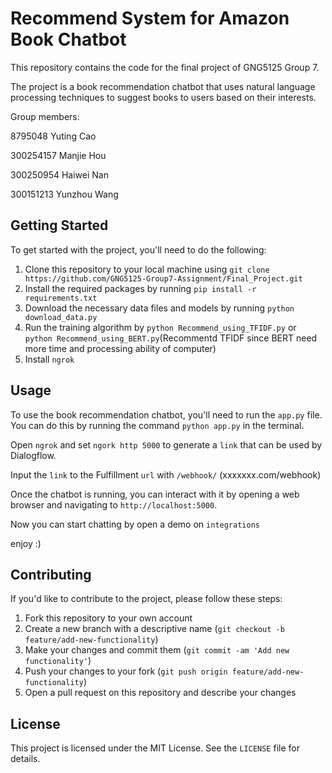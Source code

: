 # Recommend System for Amazon Book Chatbot

This repository contains the code for the final project of GNG5125 Group 7. 

The project is a book recommendation chatbot that uses natural language processing techniques to suggest books to users based on their interests.

Group  members:

8795048 Yuting Cao

300254157 Manjie Hou

300250954 Haiwei Nan

300151213 Yunzhou Wang


## Getting Started

To get started with the project, you'll need to do the following:

1. Clone this repository to your local machine using `git clone https://github.com/GNG5125-Group7-Assignment/Final_Project.git`
2. Install the required packages by running `pip install -r requirements.txt`
3. Download the necessary data files and models by running `python download_data.py`
4. Run the training algorithm by `python Recommend_using_TFIDF.py` or `python Recommend_using_BERT.py`(Recommentd TFIDF since BERT need more time and processing ability of computer)
5. Install `ngrok`


## Usage

To use the book recommendation chatbot, you'll need to run the `app.py` file. You can do this by running the command `python app.py` in the terminal.

Open `ngrok` and set `ngork http 5000` to generate a `link` that can be used by Dialogflow.

Input the `link` to the Fulfillment `url` with `/webhook/` (xxxxxxx.com/webhook)

Once the chatbot is running, you can interact with it by opening a web browser and navigating to `http://localhost:5000`.

Now you  can start chatting by open a demo on `integrations`  

enjoy :)



## Contributing

If you'd like to contribute to the project, please follow these steps:

1. Fork this repository to your own account
2. Create a new branch with a descriptive name (`git checkout -b feature/add-new-functionality`)
3. Make your changes and commit them (`git commit -am 'Add new functionality'`)
4. Push your changes to your fork (`git push origin feature/add-new-functionality`)
5. Open a pull request on this repository and describe your changes

## License

This project is licensed under the MIT License. See the `LICENSE` file for details.
